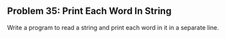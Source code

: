 ## Problem 35: Print Each Word In String

Write a program to read a string and print each word in it in a separate line.
